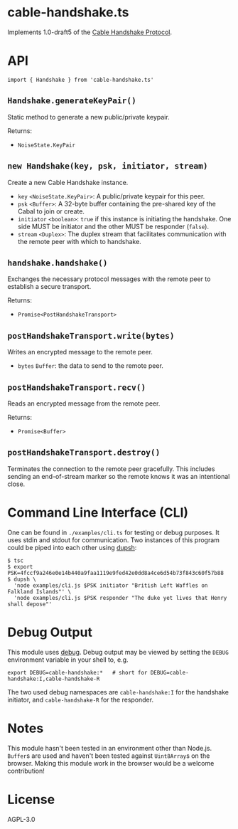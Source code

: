 # cable-handshake.ts

Implements 1.0-draft5 of the [Cable Handshake Protocol](https://github.com/cabal-club/cable/blob/main/handshake.md).

# API
```
import { Handshake } from 'cable-handshake.ts'
```

## `Handshake.generateKeyPair()`
Static method to generate a new public/private keypair.

Returns:
- `NoiseState.KeyPair`

## `new Handshake(key, psk, initiator, stream)`
Create a new Cable Handshake instance.

- `key` `<NoiseState.KeyPair>`: A public/private keypair for this peer.
- `psk` `<Buffer>`: A 32-byte buffer containing the pre-shared key of the Cabal to join or create.
- `initiator` `<boolean>`: `true` if this instance is initiating the handshake. One side MUST be initiator and the other MUST be responder (`false`).
- `stream` `<Duplex>`: The duplex stream that facilitates communication with the remote peer with which to handshake.

## `handshake.handshake()`
Exchanges the necessary protocol messages with the remote peer to establish a secure transport.

Returns:
- `Promise<PostHandshakeTransport>`

## `postHandshakeTransport.write(bytes)`
Writes an encrypted message to the remote peer.

- `bytes` `Buffer`: the data to send to the remote peer.

## `postHandshakeTransport.recv()`
Reads an encrypted message from the remote peer.

Returns:
- `Promise<Buffer>`

## `postHandshakeTransport.destroy()`
Terminates the connection to the remote peer gracefully. This includes sending an end-of-stream marker so the remote knows it was an intentional close.

# Command Line Interface (CLI)
One can be found in `./examples/cli.ts` for testing or debug purposes. It uses stdin and stdout for communication. Two instances of this program could be piped into each other using [dupsh](https://www.npmjs.com/package/dupsh):

```
$ tsc
$ export PSK=4fccf9a246e0e14b440a9faa1119e9fed42e0dd8a4ce6d54b73f843c60f57b88
$ dupsh \
  'node examples/cli.js $PSK initiator "British Left Waffles on Falkland Islands"' \
  'node examples/cli.js $PSK responder "The duke yet lives that Henry shall depose"'
```

# Debug Output
This module uses [debug](https://www.npmjs.com/package/debug). Debug output may be viewed by setting the `DEBUG` environment variable in your shell to, e.g.
```
export DEBUG=cable-handshake:*   # short for DEBUG=cable-handshake:I,cable-handshake-R
```
The two used debug namespaces are `cable-handshake:I` for the handshake initiator, and `cable-handshake-R` for the responder.

# Notes
This module hasn't been tested in an environment other than Node.js. `Buffer`s
are used and haven't been tested against `Uint8Array`s on the browser. Making
this module work in the browser would be a welcome contribution!

# License
AGPL-3.0

